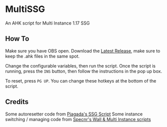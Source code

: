 # MultiSSG
An AHK script for Multi Instance 1.17 SSG

## How To
Make sure you have OBS open.
Download the [Latest Release](/owner/name/releases/latest/download/asset-name.zip), make sure to keep the .ahk files in the same spot.

Change the configurable variables, then run the script.
Once the script is running, press the `INS` button, then follow the instructions in the pop up box.

To reset, press `PG UP`. You can change these hotkeys at the bottom of the script.

## Credits
Some autoresetter code from [Pjagada's SSG Script](https://github.com/pjagada/minecraftahk)
Some instance switching / managing code from [Specnr's Wall & Multi Instance scripts](https://github.com/Specnr)
